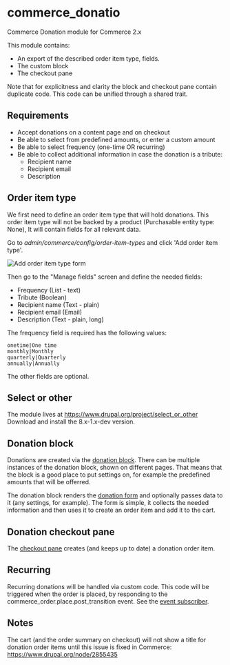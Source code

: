 # commerce_donatio
Commerce Donation module for Commerce 2.x

This module contains:
- An export of the described order item type, fields.
- The custom block
- The checkout pane

Note that for explicitness and clarity the block and checkout pane contain duplicate code. This code can be unified through a shared trait.

Requirements
------------
- Accept donations on a content page and on checkout
- Be able to select from predefined amounts, or enter a custom amount
- Be able to select frequency (one-time OR recurring)
- Be able to collect additional information in case the donation is a tribute:
  - Recipient name
  - Recipient email
  - Description

Order item type
---------------

We first need to define an order item type that will hold donations.
This order item type will not be backed by a product (Purchasable entity type: None),
It will contain fields for all relevant data.

Go to *admin/commerce/config/order-item-types* and click 'Add order item type'.

![Add order item type form](https://github.com/bojanz/commerce_donation/blob/master/add-order-item-type.png?raw=true)

Then go to the "Manage fields" screen and define the needed fields:
- Frequency (List - text)
- Tribute (Boolean)
- Recipient name (Text - plain)
- Recipient email (Email)
- Description (Text - plain, long)

The frequency field is required has the following values:
```
onetime|One time
monthly|Monthly
quarterly|Quarterly
annually|Annually
```
The other fields are optional.

Select or other
---------------
The module lives at https://www.drupal.org/project/select_or_other
Download and install the 8.x-1.x-dev version.

Donation block
--------------
Donations are created via the [donation block](https://github.com/bojanz/commerce_donation/blob/master/src/Plugin/Block/DonationBlock.php). There can be multiple instances of the donation block, shown on different pages. That means that the block is a good place to put settings on, for example the predefined amounts that will be offerred.

The donation block renders the [donation form](https://github.com/bojanz/commerce_donation/blob/master/src/Form/DonationForm.php) and optionally passes data to it (any settings, for example). The form is simple, it collects the needed information and then uses it to create an order item and add it to the cart.

Donation checkout pane
----------------------
The [checkout pane](https://github.com/bojanz/commerce_donation/blob/master/src/Plugin/Commerce/CheckoutPane/Donation.php) creates (and keeps up to date) a donation order item.

Recurring
---------
Recurring donations will be handled via custom code. This code will be triggered when the order is placed, by responding to the commerce_order.place.post_transition event. See the [event subscriber](https://github.com/bojanz/commerce_donation/blob/master/src/EventSubscriber/OrderSubscriber.php). 

Notes
-----
The cart (and the order summary on checkout) will not show a title for donation order items until this issue is fixed in Commerce: https://www.drupal.org/node/2855435
